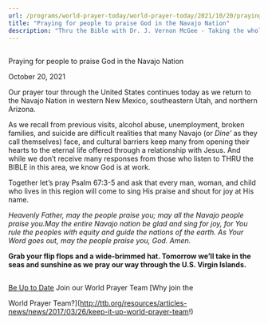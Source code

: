 ```yaml
---
url: /programs/world-prayer-today/world-prayer-today/2021/10/20/praying-for-people-to-praise-god-in-the-navajo-nation
title: "Praying for people to praise God in the Navajo Nation"
description: "Thru the Bible with Dr. J. Vernon McGee - Taking the whole Word to the whole world"
---
```







## 
 Praying for people to praise God in the Navajo Nation


October 20, 2021




Our prayer tour through the United States continues today as we return to the Navajo Nation in western New Mexico, southeastern Utah, and northern Arizona.

As we recall from previous visits, alcohol abuse, unemployment, broken families, and suicide are difficult realities that many Navajo (or *Dine’* as they call themselves) face, and cultural barriers keep many from opening their hearts to the eternal life offered through a relationship with Jesus. And while we don’t receive many responses from those who listen to THRU the BIBLE in this area, we know God is at work. 

Together let’s pray Psalm 67:3-5 and ask that every man, woman, and child who lives in this region will come to sing His praise and shout for joy at His name.

*Heavenly Father, may the people praise you;* *may all the Navajo people praise you.May the entire Navajo nation be glad and sing for joy, for You rule the peoples with equity and guide the nations of the earth. As Your Word goes out, may the people praise you, God. Amen.*

**Grab your flip flops and a wide-brimmed hat. Tomorrow we’ll take in the seas and sunshine as we pray our way through the U.S. Virgin Islands.**







## 




[Be Up to Date](http://feeds.feedburner.com/WorldPrayerToday "World Prayer Today RSS Feed")
Join our World Prayer Team
[Why join the  

World Prayer Team?](http://ttb.org/resources/articles-news/news/2017/03/26/keep-it-up-world-prayer-team!)




